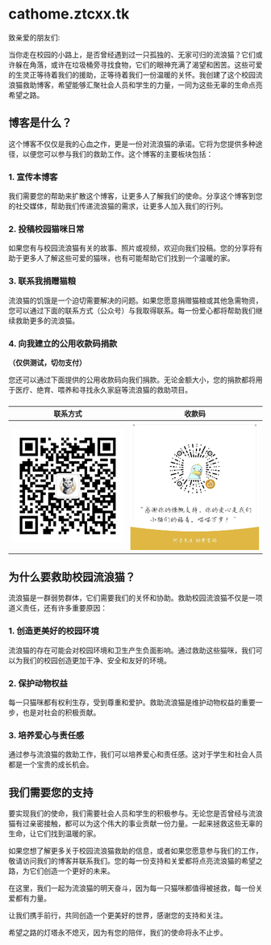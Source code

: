 # cathome.ztcxx.tk

致亲爱的朋友们:

  当你走在校园的小路上，是否曾经遇到过一只孤独的、无家可归的流浪猫？它们或许躲在角落，或许在垃圾桶旁寻找食物，它们的眼神充满了渴望和困苦。这些可爱的生灵正等待着我们的援助，正等待着我们一份温暖的关怀。我创建了这个校园流浪猫救助博客，希望能够汇聚社会人员和学生的力量，一同为这些无辜的生命点亮希望之路。

## 博客是什么？

这个博客不仅仅是我的心血之作，更是一份对流浪猫的承诺。它将为您提供多种途径，以便您可以参与我们的救助工作。这个博客的主要板块包括：

### 1. 宣传本博客

我们需要您的帮助来扩散这个博客，让更多人了解我们的使命。分享这个博客到您的社交媒体，帮助我们传递流浪猫的需求，让更多人加入我们的行列。

### 2. 投稿校园猫咪日常

如果您有与校园流浪猫有关的故事、照片或视频，欢迎向我们投稿。您的分享将有助于更多人了解这些可爱的猫咪，也有可能帮助它们找到一个温暖的家。

### 3. 联系我捐赠猫粮

流浪猫的饥饿是一个迫切需要解决的问题。如果您愿意捐赠猫粮或其他急需物资，您可以通过下面的联系方式（公众号）与我取得联系。每一份爱心都将帮助我们继续救助更多的流浪猫。

### 4. 向我建立的公用收款码捐款
**（仅供测试，切勿支付）**

您还可以通过下面提供的公用收款码向我们捐款。无论金额大小，您的捐款都将用于医疗、绝育、喂养和寻找永久家庭等流浪猫的救助项目。

### 
|联系方式|收款码|
|---|---|
|![公众号](https://github.com/axixiansheng/img/blob/main/%E5%85%AC%E4%BC%97%E5%8F%B7.jpg?raw=true)|![收款码](https://github.com/axixiansheng/img/blob/main/%E6%8D%90%E5%8A%A9.jpg?raw=true)|



## 为什么要救助校园流浪猫？

流浪猫是一群弱势群体，它们需要我们的关怀和协助。救助校园流浪猫不仅是一项道义责任，还有许多重要原因：

### 1. 创造更美好的校园环境

流浪猫的存在可能会对校园环境和卫生产生负面影响。通过救助这些猫咪，我们可以为我们的校园创造更加干净、安全和友好的环境。

### 2. 保护动物权益

每一只猫咪都有权利生存，受到尊重和爱护。救助流浪猫是维护动物权益的重要一步，也是对社会的积极贡献。

### 3. 培养爱心与责任感

通过参与流浪猫的救助工作，我们可以培养爱心和责任感。这对于学生和社会人员都是一个宝贵的成长机会。

## 我们需要您的支持

要实现我们的使命，我们需要社会人员和学生的积极参与。无论您是否曾经与流浪猫有过亲密接触，都可以为这个伟大的事业贡献一份力量。一起来拯救这些无辜的生命，让它们找到温暖的家。

如果您想了解更多关于校园流浪猫救助的信息，或者如果您愿意参与我们的工作，敬请访问我们的博客并联系我们。您的每一份支持和关爱都将点亮流浪猫的希望之路，为它们创造一个更好的未来。

在这里，我们一起为流浪猫的明天奋斗，因为每一只猫咪都值得被拯救，每一份关爱都有力量。

让我们携手前行，共同创造一个更美好的世界，感谢您的支持和关注。

希望之路的灯塔永不熄灭，因为有您的陪伴，我们的使命将永不止步。
